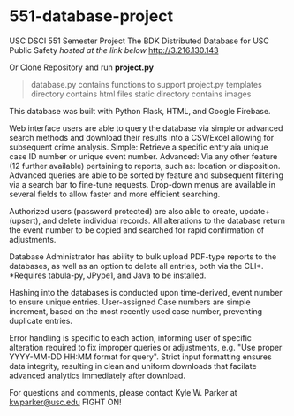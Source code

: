 # 551-database-project
USC DSCI 551 Semester Project
The BDK Distributed Database for USC Public Safety
*hosted at the link below*
http://3.216.130.143

Or Clone Repository and run **project.py**
>database.py contains functions to support project.py
>templates directory contains html files
>static directory contains images

This database was built with Python Flask, HTML, and Google Firebase.
    
Web interface users are able to query the database via simple or advanced search methods and download their results into a CSV/Excel allowing for subsequent crime analysis.
Simple: Retrieve a specific entry aia unique case ID number or unique event number.
Advanced: Via any other feature (12 further available) pertaining to reports, such as: location or disposition.
Advanced queries are able to be sorted by feature and subsequent filtering via a search bar to fine-tune requests.
Drop-down menus are available in several fields to allow faster and more efficient searching.

Authorized users (password protected) are also able to create, update+(upsert), and delete individual records. 
All alterations to the database return the event number to be copied and searched for rapid confirmation of adjustments.

Database Administrator has ability to bulk upload PDF-type reports to the databases, as well as an option to delete all entries, both via the CLI*.
    *Requires tabula-py, JPype1, and Java to be installed.

Hashing into the databases is conducted upon time-derived, event number to ensure unique entries.
User-assigned Case numbers are simple increment, based on the most recently used case number, preventing duplicate entries.

Error handling is specific to each action, informing user of specific alteration required to fix improper queries or adjustments, e.g. "Use proper YYYY-MM-DD HH:MM format for query".
Strict input formatting ensures data integrity, resulting in clean and uniform downloads that facilate advanced analytics immediately after download.

For questions and comments, please contact Kyle W. Parker at kwparker@usc.edu
FIGHT ON!
